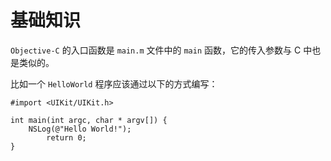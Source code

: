 # 基础知识

`Objective-C` 的入口函数是 `main.m` 文件中的 `main` 函数，它的传入参数与 C 中也是类似的。

比如一个 `HelloWorld` 程序应该通过以下的方式编写：

```
#import <UIKit/UIKit.h>

int main(int argc, char * argv[]) {
    NSLog(@"Hello World!");
        return 0;
}
```
